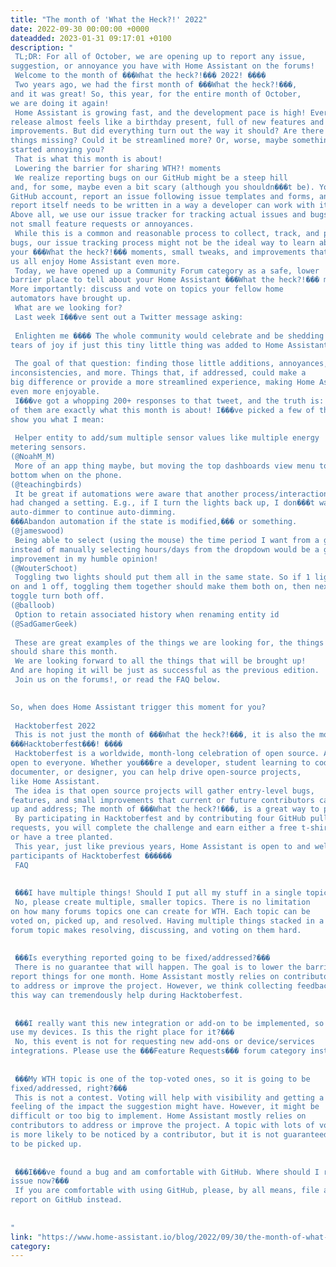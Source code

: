 ```yaml
---
title: "The month of 'What the Heck?!' 2022"
date: 2022-09-30 00:00:00 +0000
dateadded: 2023-01-31 09:17:01 +0100
description: "  
 TL;DR: For all of October, we are opening up to report any issue,
suggestion, or annoyance you have with Home Assistant on the forums! 
 Welcome to the month of ���What the heck?!��� 2022! ���� 
 Two years ago, we had the first month of ���What the heck?!���,
and it was great! So, this year, for the entire month of October,
we are doing it again! 
 Home Assistant is growing fast, and the development pace is high! Every month���s
release almost feels like a birthday present, full of new features and
improvements. But did everything turn out the way it should? Are there
things missing? Could it be streamlined more? Or, worse, maybe something
started annoying you? 
 That is what this month is about! 
 Lowering the barrier for sharing WTH?! moments 
 We realize reporting bugs on our GitHub might be a steep hill
and, for some, maybe even a bit scary (although you shouldn���t be). You need a
GitHub account, report an issue following issue templates and forms, and the
report itself needs to be written in a way a developer can work with it.
Above all, we use our issue tracker for tracking actual issues and bugs,
not small feature requests or annoyances. 
 While this is a common and reasonable process to collect, track, and process
bugs, our issue tracking process might not be the ideal way to learn about
your ���What the heck?!��� moments, small tweaks, and improvements that can make
us all enjoy Home Assistant even more. 
 Today, we have opened up a Community Forum category as a safe, lower
barrier place to tell about your Home Assistant ���What the heck?!��� moments.
More importantly: discuss and vote on topics your fellow home
automators have brought up. 
 What are we looking for? 
 Last week I���ve sent out a Twitter message asking: 
 
 Enlighten me ���� The whole community would celebrate and be shedding happy
tears of joy if just this tiny little thing was added to Home Assistant��� 
 
 The goal of that question: finding those little additions, annoyances,
inconsistencies, and more. Things that, if addressed, could make a
big difference or provide a more streamlined experience, making Home Assistant
even more enjoyable. 
 I���ve got a whopping 200+ responses to that tweet, and the truth is: Most
of them are exactly what this month is about! I���ve picked a few of them to
show you what I mean: 
 
 Helper entity to add/sum multiple sensor values like multiple energy
metering sensors.
(@NoahM_M) 
 More of an app thing maybe, but moving the top dashboards view menu to the
bottom when on the phone.
(@teachingbirds) 
 It be great if automations were aware that another process/interaction/human
had changed a setting. E.g., if I turn the lights back up, I don���t want the
auto-dimmer to continue auto-dimming.
���Abandon automation if the state is modified,��� or something.
(@jameswood) 
 Being able to select (using the mouse) the time period I want from a graph
instead of manually selecting hours/days from the dropdown would be a great
improvement in my humble opinion!
(@WouterSchoot) 
 Toggling two lights should put them all in the same state. So if 1 light is
on and 1 off, toggling them together should make them both on, then next
toggle turn both off.
(@balloob) 
 Option to retain associated history when renaming entity id
(@SadGamerGeek) 
 
 These are great examples of the things we are looking for, the things we
should share this month. 
 We are looking forward to all the things that will be brought up!
And are hoping it will be just as successful as the previous edition. 
 Join us on the forums!, or read the FAQ below. 
 

So, when does Home Assistant trigger this moment for you?
 
 Hacktoberfest 2022 
 This is not just the month of ���What the heck?!���, it is also the month of
���Hacktoberfest���! ���� 
 Hacktoberfest is a worldwide, month-long celebration of open source. An event
open to everyone. Whether you���re a developer, student learning to code,
documenter, or designer, you can help drive open-source projects,
like Home Assistant. 
 The idea is that open source projects will gather entry-level bugs,
features, and small improvements that current or future contributors can pick
up and address; The month of ���What the heck?!���, is a great way to provide these! 
 By participating in Hacktoberfest and by contributing four GitHub pull
requests, you will complete the challenge and earn either a free t-shirt
or have a tree planted. 
 This year, just like previous years, Home Assistant is open to and welcomes
participants of Hacktoberfest ������ 
 FAQ 
 
 
 ���I have multiple things! Should I put all my stuff in a single topic?!��� 
 No, please create multiple, smaller topics. There is no limitation
on how many forums topics one can create for WTH. Each topic can be
voted on, picked up, and resolved. Having multiple things stacked in a single
forum topic makes resolving, discussing, and voting on them hard. 
 
 
 ���Is everything reported going to be fixed/addressed?��� 
 There is no guarantee that will happen. The goal is to lower the barrier to
report things for one month. Home Assistant mostly relies on contributors
to address or improve the project. However, we think collecting feedback
this way can tremendously help during Hacktoberfest. 
 
 
 ���I really want this new integration or add-on to be implemented, so I can
use my devices. Is this the right place for it?��� 
 No, this event is not for requesting new add-ons or device/services
integrations. Please use the ���Feature Requests��� forum category instead. 
 
 
 ���My WTH topic is one of the top-voted ones, so it is going to be
fixed/addressed, right?��� 
 This is not a contest. Voting will help with visibility and getting a
feeling of the impact the suggestion might have. However, it might be
difficult or too big to implement. Home Assistant mostly relies on
contributors to address or improve the project. A topic with lots of votes
is more likely to be noticed by a contributor, but it is not guaranteed
to be picked up. 
 
 
 ���I���ve found a bug and am comfortable with GitHub. Where should I report my
issue now?��� 
 If you are comfortable with using GitHub, please, by all means, file an issue
report on GitHub instead. 
 
 
"
link: "https://www.home-assistant.io/blog/2022/09/30/the-month-of-what-the-heck/"
category:
---
```

